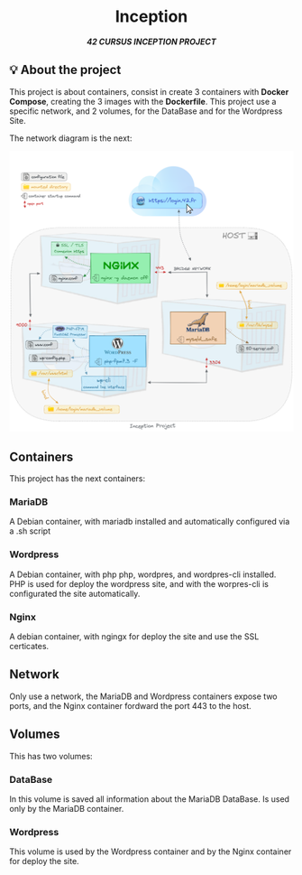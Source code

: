 <h1 align="center">
        Inception
</h1>

<p align="center">
	<b><i>42 CURSUS INCEPTION PROJECT</i></b><br>
</p>

## 💡 About the project

This project is about containers, consist in create 3 containers with **Docker Compose**, creating the 3 images with the **Dockerfile**.
This project use a specific network, and 2 volumes, for the DataBase and for the Wordpress Site.

The network diagram is the next:
<div align="center">
  <img src="docker_diagram.png" alt="Intra Diagram" width="700"/>
</div>

## Containers
This project has the next containers:
### MariaDB
A Debian container, with mariadb installed and automatically configured via a .sh script
### Wordpress
A Debian container, with php php, wordpres, and wordpres-cli installed. PHP is used for deploy the wordpress site, and with the worpres-cli is configurated the site automatically.
### Nginx
A debian container, with ngingx for deploy the site and use the SSL certicates.

## Network
Only use a network, the MariaDB and Wordpress containers expose two ports, and the Nginx container fordward the port 443 to the host.

## Volumes
This has two volumes:
### DataBase
In this volume is saved all information about the MariaDB DataBase. Is used only by the MariaDB container.
### Wordpress
This volume is used by the Wordpress container and by the Nginx container for deploy the site.
